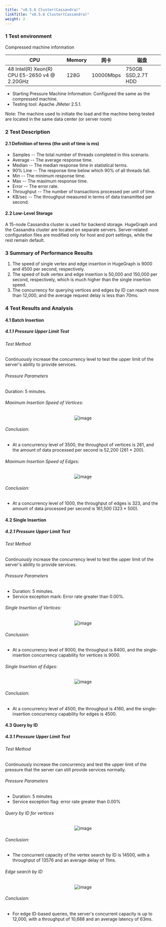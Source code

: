 ```yaml
---
title: "v0.5.6 Cluster(Cassandra)"
linkTitle: "v0.5.6 Cluster(Cassandra)"
weight: 2
---
```


### 1 Test environment

Compressed machine information

CPU                                          | Memory | 网卡      | 磁盘
-------------------------------------------- | ------ | --------- | ------------------
48 Intel(R) Xeon(R) CPU E5-2650 v4 @ 2.20GHz | 128G   | 10000Mbps | 750GB SSD,2.7T HDD

- Starting Pressure Machine Information: Configured the same as the compressed machine.
- Testing tool: Apache JMeter 2.5.1.

Note: The machine used to initiate the load and the machine being tested are located in the same data center (or server room)

### 2 Test Description

#### 2.1 Definition of terms (the unit of time is ms)

- Samples -- The total number of threads completed in this scenario.
- Average -- The average response time.
- Median -- The median response time in statistical terms.
- 90% Line -- The response time below which 90% of all threads fall.
- Min -- The minimum response time.
- Max -- The maximum response time.
- Error -- The error rate.
- Throughput -- The number of transactions processed per unit of time.
- KB/sec -- The throughput measured in terms of data transmitted per second.

#### 2.2 Low-Level Storage

A 15-node Cassandra cluster is used for backend storage. HugeGraph and the Cassandra cluster are located on separate servers. Server-related configuration files are modified only for host and port settings, while the rest remain default.

### 3 Summary of Performance Results

1. The speed of single vertex and edge insertion in HugeGraph is 9000 and 4500 per second, respectively.
2. The speed of bulk vertex and edge insertion is 50,000 and 150,000 per second, respectively, which is much higher than the single insertion speed.
3. The concurrency for querying vertices and edges by ID can reach more than 12,000, and the average request delay is less than 70ms.

### 4 Test Results and Analysis

#### 4.1 Batch Insertion

##### 4.1.1 Pressure Upper Limit Test

###### Test Method

Continuously increase the concurrency level to test the upper limit of the server's ability to provide services.

###### Pressure Parameters

Duration: 5 minutes.

###### Maximum Insertion Speed of Vertices:

<center>
  <img src="/docs/images/API-perf/v0.5.6/cassandra/vertex_batch.png" alt="image">
</center>

###### Conclusion:

- At a concurrency level of 3500, the throughput of vertices is 261, and the amount of data processed per second is 52,200 (261 * 200).

###### Maximum Insertion Speed of Edges:

<center>
  <img src="/docs/images/API-perf/v0.5.6/cassandra/edge_batch.png" alt="image">
</center>

###### Conclusion:

- At a concurrency level of 1000, the throughput of edges is 323, and the amount of data processed per second is 161,500 (323 * 500).

#### 4.2 Single Insertion

##### 4.2.1 Pressure Upper Limit Test

###### Test Method

Continuously increase the concurrency level to test the upper limit of the server's ability to provide services.

###### Pressure Parameters

- Duration: 5 minutes.
- Service exception mark: Error rate greater than 0.00%.

###### Single Insertion of Vertices:

<center>
  <img src="/docs/images/API-perf/v0.5.6/cassandra/vertex_single.png" alt="image">
</center>

###### Conclusion:

- At a concurrency level of 9000, the throughput is 8400, and the single-insertion concurrency capability for vertices is 9000.

###### Single Insertion of Edges:

<center>
  <img src="/docs/images/API-perf/v0.5.6/cassandra/edge_single.png" alt="image">
</center>


###### Conclusion:

- At a concurrency level of 4500, the throughput is 4160, and the single-insertion concurrency capability for edges is 4500.

#### 4.3 Query by ID

##### 4.3.1 Pressure Upper Limit Test

###### Test Method

Continuously increase the concurrency and test the upper limit of the pressure that the server can still provide services normally.

###### Pressure Parameters

- Duration: 5 minutes
- Service exception flag: error rate greater than 0.00%

###### Query by ID for vertices

<center>
  <img src="/docs/images/API-perf/v0.5.6/cassandra/vertex_id_query.png" alt="image">
</center>


###### Conclusion:

- The concurrent capacity of the vertex search by ID is 14500, with a throughput of 13576 and an average delay of 11ms.

###### Edge search by ID

<center>
  <img src="/docs/images/API-perf/v0.5.6/cassandra/edge_id_query.png" alt="image">
</center>

###### Conclusion:

- For edge ID-based queries, the server's concurrent capacity is up to 12,000, with a throughput of 10,688 and an average latency of 63ms.

